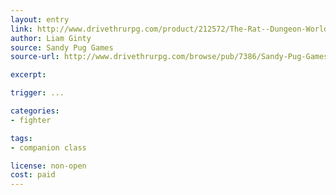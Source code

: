 ```yaml
---
layout: entry
link: http://www.drivethrurpg.com/product/212572/The-Rat--Dungeon-World-Companion-Class?manufacturers_id=7386
author: Liam Ginty
source: Sandy Pug Games
source-url: http://www.drivethrurpg.com/browse/pub/7386/Sandy-Pug-Games

excerpt:

trigger: ...

categories:
- fighter

tags:
- companion class

license: non-open
cost: paid
---
```

